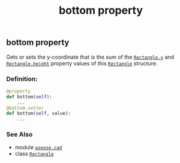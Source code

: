 ﻿---
title: bottom property
second_title: Aspose.CAD for Python via .NET API References
description: 
type: docs
weight: 150
url: /python-net/aspose.cad/rectangle/bottom/
is_root: false
---

## bottom property


Gets or sets the y-coordinate that is the sum of the [`Rectangle.y`](/cad/python-net/aspose.cad/rectangle#y) and [`Rectangle.height`](/cad/python-net/aspose.cad/rectangle#height) property values of this [`Rectangle`](/cad/python-net/aspose.cad/rectangle) structure.
### Definition:
```python
@property
def bottom(self):
    ...
@bottom.setter
def bottom(self, value):
    ...
```

### See Also
* module [`aspose.cad`](../../)
* class [`Rectangle`](/cad/python-net/aspose.cad/rectangle)
